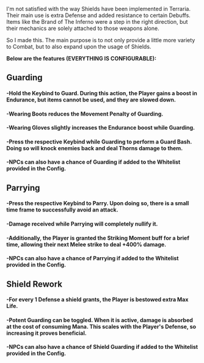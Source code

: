 I'm not satisfied with the way Shields have been implemented in Terraria. Their main use is extra Defense and added resistance to certain Debuffs. Items like the Brand of The Inferno were a step in the right direction, but their mechanics are solely attached to those weapons alone.

So I made this. The main purpose is to not only provide a little more variety to Combat, but to also expand upon the usage of Shields.

**Below are the features (EVERYTHING IS CONFIGURABLE):**

## __Guarding__
#### -Hold the Keybind to Guard. During this action, the Player gains a boost in Endurance, but items cannot be used, and they are slowed down.
#### -Wearing Boots reduces the Movement Penalty of Guarding.
#### -Wearing Gloves slightly increases the Endurance boost while Guarding.
#### -Press the respective Keybind while Guarding to perform a Guard Bash. Doing so will knock enemies back and deal Thorns damage to them.
#### -NPCs can also have a chance of Guarding if added to the Whitelist provided in the Config.

## __Parrying__
#### -Press the respective Keybind to Parry. Upon doing so, there is a small time frame to successfully avoid an attack.
#### -Damage received while Parrying will completely nullify it.
#### -Additionally, the Player is granted the Striking Moment buff for a brief time, allowing their next Melee strike to deal +400% damage.
#### -NPCs can also have a chance of Parrying if added to the Whitelist provided in the Config.

## __Shield Rework__
#### -For every 1 Defense a shield grants, the Player is bestowed extra Max Life.
#### -Potent Guarding can be toggled. When it is active, damage is absorbed at the cost of consuming Mana. This scales with the Player's Defense, so increasing it proves beneficial.
#### -NPCs can also have a chance of Shield Guarding if added to the Whitelist provided in the Config.
